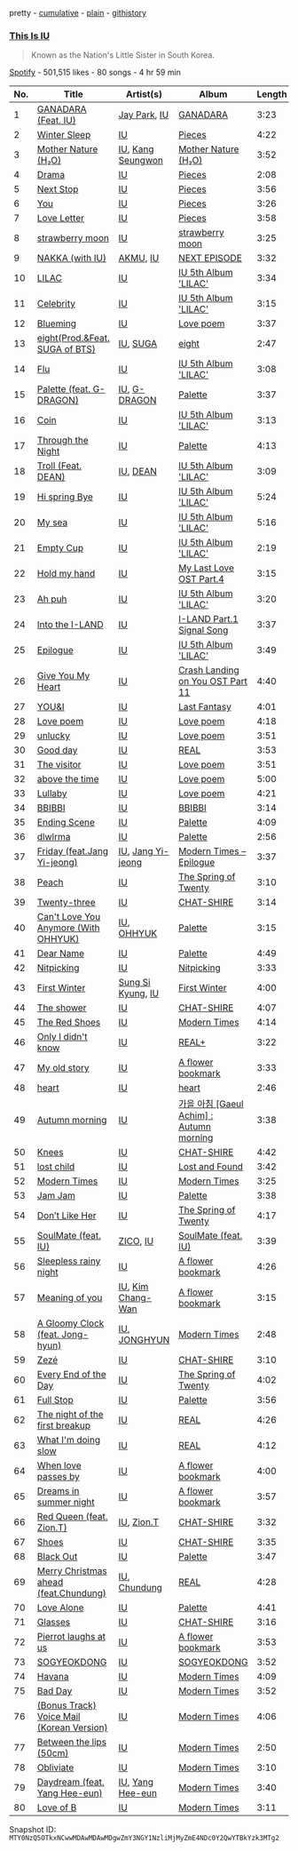 pretty - [cumulative](/playlists/cumulative/37i9dQZF1DX0y9CwEpdGpz.md) - [plain](/playlists/plain/37i9dQZF1DX0y9CwEpdGpz) - [githistory](https://github.githistory.xyz/mackorone/spotify-playlist-archive/blob/main/playlists/plain/37i9dQZF1DX0y9CwEpdGpz)

### [This Is IU](https://open.spotify.com/playlist/37i9dQZF1DX0y9CwEpdGpz)

> Known as the Nation's Little Sister in South Korea.

[Spotify](https://open.spotify.com/user/spotify) - 501,515 likes - 80 songs - 4 hr 59 min

| No. | Title | Artist(s) | Album | Length |
|---|---|---|---|---|
| 1 | [GANADARA \(Feat\. IU\)](https://open.spotify.com/track/5quFr5s5PXYfUX5jV2EBZ1) | [Jay Park](https://open.spotify.com/artist/4XDi67ZENZcbfKnvMnTYsI), [IU](https://open.spotify.com/artist/3HqSLMAZ3g3d5poNaI7GOU) | [GANADARA](https://open.spotify.com/album/4cwyl5ynvYVojZRbZ3dSFH) | 3:23 |
| 2 | [Winter Sleep](https://open.spotify.com/track/2y4hHM6c48Qzk0bqh33XfB) | [IU](https://open.spotify.com/artist/3HqSLMAZ3g3d5poNaI7GOU) | [Pieces](https://open.spotify.com/album/3ivhPVStd9RrtczBFwjkMQ) | 4:22 |
| 3 | [Mother Nature \(H₂O\)](https://open.spotify.com/track/7KZThhMaRjQpB9x6yIJvZ8) | [IU](https://open.spotify.com/artist/3HqSLMAZ3g3d5poNaI7GOU), [Kang Seungwon](https://open.spotify.com/artist/48DsjCcpYJQWi5fulzyuBm) | [Mother Nature \(H₂O\)](https://open.spotify.com/album/6gdnJ11QQyvpVljTUR3BWw) | 3:52 |
| 4 | [Drama](https://open.spotify.com/track/02SbQgZbzMoylPoGr32ugF) | [IU](https://open.spotify.com/artist/3HqSLMAZ3g3d5poNaI7GOU) | [Pieces](https://open.spotify.com/album/3ivhPVStd9RrtczBFwjkMQ) | 2:08 |
| 5 | [Next Stop](https://open.spotify.com/track/2qd4cLpENPf0gBia8WFi0m) | [IU](https://open.spotify.com/artist/3HqSLMAZ3g3d5poNaI7GOU) | [Pieces](https://open.spotify.com/album/3ivhPVStd9RrtczBFwjkMQ) | 3:56 |
| 6 | [You](https://open.spotify.com/track/1t9FZ4govN4TS6RcA6QpYH) | [IU](https://open.spotify.com/artist/3HqSLMAZ3g3d5poNaI7GOU) | [Pieces](https://open.spotify.com/album/3ivhPVStd9RrtczBFwjkMQ) | 3:26 |
| 7 | [Love Letter](https://open.spotify.com/track/56Tn22SAFIGYpyHrf7TV0X) | [IU](https://open.spotify.com/artist/3HqSLMAZ3g3d5poNaI7GOU) | [Pieces](https://open.spotify.com/album/3ivhPVStd9RrtczBFwjkMQ) | 3:58 |
| 8 | [strawberry moon](https://open.spotify.com/track/2g0LdZQce9xlcHb1mBJyuz) | [IU](https://open.spotify.com/artist/3HqSLMAZ3g3d5poNaI7GOU) | [strawberry moon](https://open.spotify.com/album/7ed3SknyDqNz4XkPHNu4Fb) | 3:25 |
| 9 | [NAKKA \(with IU\)](https://open.spotify.com/track/4t2FIqZJORKZGSKg30SShr) | [AKMU](https://open.spotify.com/artist/6OwKE9Ez6ALxpTaKcT5ayv), [IU](https://open.spotify.com/artist/3HqSLMAZ3g3d5poNaI7GOU) | [NEXT EPISODE](https://open.spotify.com/album/0Pt0eGpyNO5dDN8PORypSy) | 3:32 |
| 10 | [LILAC](https://open.spotify.com/track/5xrtzzzikpG3BLbo4q1Yul) | [IU](https://open.spotify.com/artist/3HqSLMAZ3g3d5poNaI7GOU) | [IU 5th Album 'LILAC'](https://open.spotify.com/album/01dPJcwyht77brL4JQiR8R) | 3:34 |
| 11 | [Celebrity](https://open.spotify.com/track/5nCwjUUsmBuNZKn9Xu10Os) | [IU](https://open.spotify.com/artist/3HqSLMAZ3g3d5poNaI7GOU) | [IU 5th Album 'LILAC'](https://open.spotify.com/album/01dPJcwyht77brL4JQiR8R) | 3:15 |
| 12 | [Blueming](https://open.spotify.com/track/4Dr2hJ3EnVh2Aaot6fRwDO) | [IU](https://open.spotify.com/artist/3HqSLMAZ3g3d5poNaI7GOU) | [Love poem](https://open.spotify.com/album/2xEH7SRzJq7LgA0fCtTlxH) | 3:37 |
| 13 | [eight\(Prod.&Feat\. SUGA of BTS\)](https://open.spotify.com/track/0pYacDCZuRhcrwGUA5nTBe) | [IU](https://open.spotify.com/artist/3HqSLMAZ3g3d5poNaI7GOU), [SUGA](https://open.spotify.com/artist/0ebNdVaOfp6N0oZ1guIxM8) | [eight](https://open.spotify.com/album/5vJNAlQeTf9lsulO1YlmSt) | 2:47 |
| 14 | [Flu](https://open.spotify.com/track/2j0MsDAMJ2ahsxP3z86ChI) | [IU](https://open.spotify.com/artist/3HqSLMAZ3g3d5poNaI7GOU) | [IU 5th Album 'LILAC'](https://open.spotify.com/album/01dPJcwyht77brL4JQiR8R) | 3:08 |
| 15 | [Palette \(feat\. G\-DRAGON\)](https://open.spotify.com/track/3y7ByLZ05tluscOTRgEJ9Y) | [IU](https://open.spotify.com/artist/3HqSLMAZ3g3d5poNaI7GOU), [G\-DRAGON](https://open.spotify.com/artist/30b9WulBM8sFuBo17nNq9c) | [Palette](https://open.spotify.com/album/5V8n6fqyAPxvFTibPhQVcp) | 3:37 |
| 16 | [Coin](https://open.spotify.com/track/7CZRguMolNqIobnXxpV735) | [IU](https://open.spotify.com/artist/3HqSLMAZ3g3d5poNaI7GOU) | [IU 5th Album 'LILAC'](https://open.spotify.com/album/01dPJcwyht77brL4JQiR8R) | 3:13 |
| 17 | [Through the Night](https://open.spotify.com/track/3P3UA61WRQqwCXaoFOTENd) | [IU](https://open.spotify.com/artist/3HqSLMAZ3g3d5poNaI7GOU) | [Palette](https://open.spotify.com/album/5V8n6fqyAPxvFTibPhQVcp) | 4:13 |
| 18 | [Troll \(Feat\. DEAN\)](https://open.spotify.com/track/64P4md3mdMM8Dog2aThmzj) | [IU](https://open.spotify.com/artist/3HqSLMAZ3g3d5poNaI7GOU), [DEAN](https://open.spotify.com/artist/3eCd0TZrBPm2n9cDG6yWfF) | [IU 5th Album 'LILAC'](https://open.spotify.com/album/01dPJcwyht77brL4JQiR8R) | 3:09 |
| 19 | [Hi spring Bye](https://open.spotify.com/track/2M7a2Us8CEU1HZHj70byGX) | [IU](https://open.spotify.com/artist/3HqSLMAZ3g3d5poNaI7GOU) | [IU 5th Album 'LILAC'](https://open.spotify.com/album/01dPJcwyht77brL4JQiR8R) | 5:24 |
| 20 | [My sea](https://open.spotify.com/track/46wDG6evLn2iPoQ0F8CUWk) | [IU](https://open.spotify.com/artist/3HqSLMAZ3g3d5poNaI7GOU) | [IU 5th Album 'LILAC'](https://open.spotify.com/album/01dPJcwyht77brL4JQiR8R) | 5:16 |
| 21 | [Empty Cup](https://open.spotify.com/track/4YnVz2QRU6OnoJ8lt23QHM) | [IU](https://open.spotify.com/artist/3HqSLMAZ3g3d5poNaI7GOU) | [IU 5th Album 'LILAC'](https://open.spotify.com/album/01dPJcwyht77brL4JQiR8R) | 2:19 |
| 22 | [Hold my hand](https://open.spotify.com/track/0KVClXxsZEKkyWRNXeRFrE) | [IU](https://open.spotify.com/artist/3HqSLMAZ3g3d5poNaI7GOU) | [My Last Love OST Part.4](https://open.spotify.com/album/58CBwM98Y356zD5AVGZkZG) | 3:15 |
| 23 | [Ah puh](https://open.spotify.com/track/1IJxbEXfgiKuRx6oXMX87e) | [IU](https://open.spotify.com/artist/3HqSLMAZ3g3d5poNaI7GOU) | [IU 5th Album 'LILAC'](https://open.spotify.com/album/01dPJcwyht77brL4JQiR8R) | 3:20 |
| 24 | [Into the I\-LAND](https://open.spotify.com/track/4YvtgtEH5E1pahZu9uzKRy) | [IU](https://open.spotify.com/artist/3HqSLMAZ3g3d5poNaI7GOU) | [I\-LAND Part.1 Signal Song](https://open.spotify.com/album/5hytFjwacV5ObltOLMAqfA) | 3:37 |
| 25 | [Epilogue](https://open.spotify.com/track/6rcwrRWKyjaFyUL8b8GlIJ) | [IU](https://open.spotify.com/artist/3HqSLMAZ3g3d5poNaI7GOU) | [IU 5th Album 'LILAC'](https://open.spotify.com/album/01dPJcwyht77brL4JQiR8R) | 3:49 |
| 26 | [Give You My Heart](https://open.spotify.com/track/6dGsBRuavumBs5BghcXF3D) | [IU](https://open.spotify.com/artist/3HqSLMAZ3g3d5poNaI7GOU) | [Crash Landing on You OST Part 11](https://open.spotify.com/album/29KU88wZtAigritdYGvgPk) | 4:40 |
| 27 | [YOU&I](https://open.spotify.com/track/37S86pw74OH8j96ZmMnrpR) | [IU](https://open.spotify.com/artist/3HqSLMAZ3g3d5poNaI7GOU) | [Last Fantasy](https://open.spotify.com/album/149BHv6qAyMgJ483vPi77C) | 4:01 |
| 28 | [Love poem](https://open.spotify.com/track/7HrE6HtYNBbGqp5GmHbFV0) | [IU](https://open.spotify.com/artist/3HqSLMAZ3g3d5poNaI7GOU) | [Love poem](https://open.spotify.com/album/2xEH7SRzJq7LgA0fCtTlxH) | 4:18 |
| 29 | [unlucky](https://open.spotify.com/track/1jsY6pQeNaEConZWGau1L4) | [IU](https://open.spotify.com/artist/3HqSLMAZ3g3d5poNaI7GOU) | [Love poem](https://open.spotify.com/album/2xEH7SRzJq7LgA0fCtTlxH) | 3:51 |
| 30 | [Good day](https://open.spotify.com/track/1SwZVVH9BnXtLRLi2cbFhw) | [IU](https://open.spotify.com/artist/3HqSLMAZ3g3d5poNaI7GOU) | [REAL](https://open.spotify.com/album/4WY1pPvmP9sBlVICuPxBQh) | 3:53 |
| 31 | [The visitor](https://open.spotify.com/track/3TGNR8la5ydvd6PaXnEpzH) | [IU](https://open.spotify.com/artist/3HqSLMAZ3g3d5poNaI7GOU) | [Love poem](https://open.spotify.com/album/2xEH7SRzJq7LgA0fCtTlxH) | 3:51 |
| 32 | [above the time](https://open.spotify.com/track/2qKZnheMe0HhqYC1XJcdaA) | [IU](https://open.spotify.com/artist/3HqSLMAZ3g3d5poNaI7GOU) | [Love poem](https://open.spotify.com/album/2xEH7SRzJq7LgA0fCtTlxH) | 5:00 |
| 33 | [Lullaby](https://open.spotify.com/track/7BUtoP9NXEe7MgWvIG2KGE) | [IU](https://open.spotify.com/artist/3HqSLMAZ3g3d5poNaI7GOU) | [Love poem](https://open.spotify.com/album/2xEH7SRzJq7LgA0fCtTlxH) | 4:21 |
| 34 | [BBIBBI](https://open.spotify.com/track/4as4XEOR03oGm1STUKl6pa) | [IU](https://open.spotify.com/artist/3HqSLMAZ3g3d5poNaI7GOU) | [BBIBBI](https://open.spotify.com/album/4ghBzVOTFoeKPPmyNKjVtI) | 3:14 |
| 35 | [Ending Scene](https://open.spotify.com/track/06EMBzxDm2hueehobAlMtm) | [IU](https://open.spotify.com/artist/3HqSLMAZ3g3d5poNaI7GOU) | [Palette](https://open.spotify.com/album/5V8n6fqyAPxvFTibPhQVcp) | 4:09 |
| 36 | [dlwlrma](https://open.spotify.com/track/4NPARrLIbtMl29ZJv8ESr2) | [IU](https://open.spotify.com/artist/3HqSLMAZ3g3d5poNaI7GOU) | [Palette](https://open.spotify.com/album/5V8n6fqyAPxvFTibPhQVcp) | 2:56 |
| 37 | [Friday \(feat.Jang Yi\-jeong\)](https://open.spotify.com/track/0GsRx0gPft6RmijIwMsKmG) | [IU](https://open.spotify.com/artist/3HqSLMAZ3g3d5poNaI7GOU), [Jang Yi\-jeong](https://open.spotify.com/artist/7nLakaHt1koh5mP4OIVM0F) | [Modern Times – Epilogue](https://open.spotify.com/album/56MqewtCUq5bplrqEYTVL0) | 3:37 |
| 38 | [Peach](https://open.spotify.com/track/3hbi6hayJ6OibzGe3fWLwf) | [IU](https://open.spotify.com/artist/3HqSLMAZ3g3d5poNaI7GOU) | [The Spring of Twenty](https://open.spotify.com/album/2DSxe9W0Mv0IU2YMAbljYb) | 3:10 |
| 39 | [Twenty\-three](https://open.spotify.com/track/3YkDslZvvMixTwgDId0aYB) | [IU](https://open.spotify.com/artist/3HqSLMAZ3g3d5poNaI7GOU) | [CHAT\-SHIRE](https://open.spotify.com/album/3rMvAe0zU0pJRnRa7Rfc1U) | 3:14 |
| 40 | [Can't Love You Anymore \(With OHHYUK\)](https://open.spotify.com/track/5MvxeZPiiLAuB5gI8k3ynk) | [IU](https://open.spotify.com/artist/3HqSLMAZ3g3d5poNaI7GOU), [OHHYUK](https://open.spotify.com/artist/68TCVp5t1Dxi2TvNuYoYK0) | [Palette](https://open.spotify.com/album/5V8n6fqyAPxvFTibPhQVcp) | 3:15 |
| 41 | [Dear Name](https://open.spotify.com/track/1DP0uwV6tMlCEfR61Mh7ki) | [IU](https://open.spotify.com/artist/3HqSLMAZ3g3d5poNaI7GOU) | [Palette](https://open.spotify.com/album/5V8n6fqyAPxvFTibPhQVcp) | 4:49 |
| 42 | [Nitpicking](https://open.spotify.com/track/1kODSVImpAKU1bbZvlNX2s) | [IU](https://open.spotify.com/artist/3HqSLMAZ3g3d5poNaI7GOU) | [Nitpicking](https://open.spotify.com/album/5bB2nClfkdlG1ekRQGw8zT) | 3:33 |
| 43 | [First Winter](https://open.spotify.com/track/5eWw4OyW26hL51XFSTkTPg) | [Sung Si Kyung](https://open.spotify.com/artist/7jFUYMpMUBDL4JQtMZ5ilc), [IU](https://open.spotify.com/artist/3HqSLMAZ3g3d5poNaI7GOU) | [First Winter](https://open.spotify.com/album/7Kudn82wLhfFfxLVhi9VhA) | 4:00 |
| 44 | [The shower](https://open.spotify.com/track/6Ig42GJlpNtP77kGIXYZc4) | [IU](https://open.spotify.com/artist/3HqSLMAZ3g3d5poNaI7GOU) | [CHAT\-SHIRE](https://open.spotify.com/album/3rMvAe0zU0pJRnRa7Rfc1U) | 4:07 |
| 45 | [The Red Shoes](https://open.spotify.com/track/3atsk5EWI5fNxLMIJnfYfJ) | [IU](https://open.spotify.com/artist/3HqSLMAZ3g3d5poNaI7GOU) | [Modern Times](https://open.spotify.com/album/2QcuXvQBWv1ZKyQtEhLbFe) | 4:14 |
| 46 | [Only I didn't know](https://open.spotify.com/track/48uwqEenPJeJvFYdrM0qV7) | [IU](https://open.spotify.com/artist/3HqSLMAZ3g3d5poNaI7GOU) | [REAL+](https://open.spotify.com/album/79725WrSou2C9RrEUxClUf) | 3:22 |
| 47 | [My old story](https://open.spotify.com/track/2jDnaEpQI6xjahWZzeVyaM) | [IU](https://open.spotify.com/artist/3HqSLMAZ3g3d5poNaI7GOU) | [A flower bookmark](https://open.spotify.com/album/460uGpon2JwPfRgDohV2bP) | 3:33 |
| 48 | [heart](https://open.spotify.com/track/5ktwBE88NKZSfmk6Lw2KhS) | [IU](https://open.spotify.com/artist/3HqSLMAZ3g3d5poNaI7GOU) | [heart](https://open.spotify.com/album/3NYm5NdVNZsXNfn0ZVezWb) | 2:46 |
| 49 | [Autumn morning](https://open.spotify.com/track/100N8P8WYnz9eCYuLYGflV) | [IU](https://open.spotify.com/artist/3HqSLMAZ3g3d5poNaI7GOU) | [가을 아침 \[Gaeul Achim\] : Autumn morning](https://open.spotify.com/album/4QvzYMXuU58cNpFrRQ9Aqi) | 3:38 |
| 50 | [Knees](https://open.spotify.com/track/3Sc3OHN2EnhsKwzt7hMFKQ) | [IU](https://open.spotify.com/artist/3HqSLMAZ3g3d5poNaI7GOU) | [CHAT\-SHIRE](https://open.spotify.com/album/3rMvAe0zU0pJRnRa7Rfc1U) | 4:42 |
| 51 | [lost child](https://open.spotify.com/track/1EzYoGGkr0azLsiq8svGSl) | [IU](https://open.spotify.com/artist/3HqSLMAZ3g3d5poNaI7GOU) | [Lost and Found](https://open.spotify.com/album/5CqhdN6fFBPN5JcNiU1uyF) | 3:42 |
| 52 | [Modern Times](https://open.spotify.com/track/38Dwg8OrUClCZl2wzUKrmi) | [IU](https://open.spotify.com/artist/3HqSLMAZ3g3d5poNaI7GOU) | [Modern Times](https://open.spotify.com/album/2QcuXvQBWv1ZKyQtEhLbFe) | 3:25 |
| 53 | [Jam Jam](https://open.spotify.com/track/3h7WIL3B6nP3171zl6HWj8) | [IU](https://open.spotify.com/artist/3HqSLMAZ3g3d5poNaI7GOU) | [Palette](https://open.spotify.com/album/5V8n6fqyAPxvFTibPhQVcp) | 3:38 |
| 54 | [Don’t Like Her](https://open.spotify.com/track/5DZMjcAMca1rT2dD9dYdCg) | [IU](https://open.spotify.com/artist/3HqSLMAZ3g3d5poNaI7GOU) | [The Spring of Twenty](https://open.spotify.com/album/2DSxe9W0Mv0IU2YMAbljYb) | 4:17 |
| 55 | [SoulMate \(feat\. IU\)](https://open.spotify.com/track/1pz24zu5H9A0S1a2NKT4F0) | [ZICO](https://open.spotify.com/artist/4XpUIb8uuNlIWVKmgKZXC0), [IU](https://open.spotify.com/artist/3HqSLMAZ3g3d5poNaI7GOU) | [SoulMate \(feat\. IU\)](https://open.spotify.com/album/0aDnkPxX660ezxCWBcqzVo) | 3:39 |
| 56 | [Sleepless rainy night](https://open.spotify.com/track/546tamGotuR5Mhbe35ONAv) | [IU](https://open.spotify.com/artist/3HqSLMAZ3g3d5poNaI7GOU) | [A flower bookmark](https://open.spotify.com/album/4B3UIkrohpUIxyVCCgLrEI) | 4:26 |
| 57 | [Meaning of you](https://open.spotify.com/track/3ucfniv4fLB3RPA6N9iLM2) | [IU](https://open.spotify.com/artist/3HqSLMAZ3g3d5poNaI7GOU), [Kim Chang\-Wan](https://open.spotify.com/artist/2yMDYqTvjFeBZcGC4ZMMVH) | [A flower bookmark](https://open.spotify.com/album/460uGpon2JwPfRgDohV2bP) | 3:15 |
| 58 | [A Gloomy Clock \(feat\. Jong\-hyun\)](https://open.spotify.com/track/5mqINYGiOhoHXdc5nCeR4d) | [IU](https://open.spotify.com/artist/3HqSLMAZ3g3d5poNaI7GOU), [JONGHYUN](https://open.spotify.com/artist/5rGgflnIpRNizTCozbYBuY) | [Modern Times](https://open.spotify.com/album/2QcuXvQBWv1ZKyQtEhLbFe) | 2:48 |
| 59 | [Zezé](https://open.spotify.com/track/1dwOTQnBuN8LeVX4jNwJXS) | [IU](https://open.spotify.com/artist/3HqSLMAZ3g3d5poNaI7GOU) | [CHAT\-SHIRE](https://open.spotify.com/album/3rMvAe0zU0pJRnRa7Rfc1U) | 3:10 |
| 60 | [Every End of the Day](https://open.spotify.com/track/5m2tbM2w8mG76uwFgla2iF) | [IU](https://open.spotify.com/artist/3HqSLMAZ3g3d5poNaI7GOU) | [The Spring of Twenty](https://open.spotify.com/album/2DSxe9W0Mv0IU2YMAbljYb) | 4:02 |
| 61 | [Full Stop](https://open.spotify.com/track/2HlvvNgav045pxmrG0mk11) | [IU](https://open.spotify.com/artist/3HqSLMAZ3g3d5poNaI7GOU) | [Palette](https://open.spotify.com/album/5V8n6fqyAPxvFTibPhQVcp) | 3:56 |
| 62 | [The night of the first breakup](https://open.spotify.com/track/63Q0YcbhufHPvahEFJVm4O) | [IU](https://open.spotify.com/artist/3HqSLMAZ3g3d5poNaI7GOU) | [REAL](https://open.spotify.com/album/4WY1pPvmP9sBlVICuPxBQh) | 4:26 |
| 63 | [What I'm doing slow](https://open.spotify.com/track/6jQ6IH9ERSLHGuDPJXUJKT) | [IU](https://open.spotify.com/artist/3HqSLMAZ3g3d5poNaI7GOU) | [REAL](https://open.spotify.com/album/4WY1pPvmP9sBlVICuPxBQh) | 4:12 |
| 64 | [When love passes by](https://open.spotify.com/track/2e9GsDKqjTGRbv6lI3mK9E) | [IU](https://open.spotify.com/artist/3HqSLMAZ3g3d5poNaI7GOU) | [A flower bookmark](https://open.spotify.com/album/460uGpon2JwPfRgDohV2bP) | 4:00 |
| 65 | [Dreams in summer night](https://open.spotify.com/track/08IZihEWj0fhBgF19DeZBj) | [IU](https://open.spotify.com/artist/3HqSLMAZ3g3d5poNaI7GOU) | [A flower bookmark](https://open.spotify.com/album/460uGpon2JwPfRgDohV2bP) | 3:57 |
| 66 | [Red Queen \(feat\. Zion.T\)](https://open.spotify.com/track/1dlKwoKIZkDPqFZJfR4PeV) | [IU](https://open.spotify.com/artist/3HqSLMAZ3g3d5poNaI7GOU), [Zion.T](https://open.spotify.com/artist/5HenzRvMtSrgtvU16XAoby) | [CHAT\-SHIRE](https://open.spotify.com/album/3rMvAe0zU0pJRnRa7Rfc1U) | 3:32 |
| 67 | [Shoes](https://open.spotify.com/track/2FDTnypxiwIZNjoO9T1j6O) | [IU](https://open.spotify.com/artist/3HqSLMAZ3g3d5poNaI7GOU) | [CHAT\-SHIRE](https://open.spotify.com/album/3rMvAe0zU0pJRnRa7Rfc1U) | 3:35 |
| 68 | [Black Out](https://open.spotify.com/track/1sUOFqmIU38dQCA13aVKBL) | [IU](https://open.spotify.com/artist/3HqSLMAZ3g3d5poNaI7GOU) | [Palette](https://open.spotify.com/album/5V8n6fqyAPxvFTibPhQVcp) | 3:47 |
| 69 | [Merry Christmas ahead \(feat.Chundung\)](https://open.spotify.com/track/6I9Y6PHTWv72fgQV3tIHt0) | [IU](https://open.spotify.com/artist/3HqSLMAZ3g3d5poNaI7GOU), [Chundung](https://open.spotify.com/artist/52KEoFZCGGap8hZHtOgENt) | [REAL](https://open.spotify.com/album/4WY1pPvmP9sBlVICuPxBQh) | 4:28 |
| 70 | [Love Alone](https://open.spotify.com/track/3dDJ4DlBQ0VaRYjLZhLDTa) | [IU](https://open.spotify.com/artist/3HqSLMAZ3g3d5poNaI7GOU) | [Palette](https://open.spotify.com/album/5V8n6fqyAPxvFTibPhQVcp) | 4:41 |
| 71 | [Glasses](https://open.spotify.com/track/4ogMtogPGtC1VwKRNiHymx) | [IU](https://open.spotify.com/artist/3HqSLMAZ3g3d5poNaI7GOU) | [CHAT\-SHIRE](https://open.spotify.com/album/3rMvAe0zU0pJRnRa7Rfc1U) | 3:16 |
| 72 | [Pierrot laughs at us](https://open.spotify.com/track/7rx1DA57CL4nGS3AnFGjgJ) | [IU](https://open.spotify.com/artist/3HqSLMAZ3g3d5poNaI7GOU) | [A flower bookmark](https://open.spotify.com/album/460uGpon2JwPfRgDohV2bP) | 3:53 |
| 73 | [SOGYEOKDONG](https://open.spotify.com/track/5Qz6JiSYJkiHFoVGqUzngr) | [IU](https://open.spotify.com/artist/3HqSLMAZ3g3d5poNaI7GOU) | [SOGYEOKDONG](https://open.spotify.com/album/1hzwT3xpQGAH6qnanzcl30) | 3:52 |
| 74 | [Havana](https://open.spotify.com/track/5tW1WVLeSj61qexZmyb1il) | [IU](https://open.spotify.com/artist/3HqSLMAZ3g3d5poNaI7GOU) | [Modern Times](https://open.spotify.com/album/2QcuXvQBWv1ZKyQtEhLbFe) | 4:09 |
| 75 | [Bad Day](https://open.spotify.com/track/0EqSyrpWl672SesSbx598X) | [IU](https://open.spotify.com/artist/3HqSLMAZ3g3d5poNaI7GOU) | [Modern Times](https://open.spotify.com/album/2QcuXvQBWv1ZKyQtEhLbFe) | 3:52 |
| 76 | [\(Bonus Track\) Voice Mail \(Korean Version\)](https://open.spotify.com/track/0MMUVb6JJzOtMyTx9qrAjy) | [IU](https://open.spotify.com/artist/3HqSLMAZ3g3d5poNaI7GOU) | [Modern Times](https://open.spotify.com/album/2QcuXvQBWv1ZKyQtEhLbFe) | 4:06 |
| 77 | [Between the lips \(50cm\)](https://open.spotify.com/track/5K8D8VKWxLlS9irhfGlIEi) | [IU](https://open.spotify.com/artist/3HqSLMAZ3g3d5poNaI7GOU) | [Modern Times](https://open.spotify.com/album/2QcuXvQBWv1ZKyQtEhLbFe) | 2:50 |
| 78 | [Obliviate](https://open.spotify.com/track/2RENeWPEosqVewFaHSNnjT) | [IU](https://open.spotify.com/artist/3HqSLMAZ3g3d5poNaI7GOU) | [Modern Times](https://open.spotify.com/album/2QcuXvQBWv1ZKyQtEhLbFe) | 3:10 |
| 79 | [Daydream \(feat\. Yang Hee\-eun\)](https://open.spotify.com/track/5TjV9Mx486FBvFW9n4IR2m) | [IU](https://open.spotify.com/artist/3HqSLMAZ3g3d5poNaI7GOU), [Yang Hee\-eun](https://open.spotify.com/artist/5tkbYopseV4clQ9rtCwVzB) | [Modern Times](https://open.spotify.com/album/2QcuXvQBWv1ZKyQtEhLbFe) | 3:40 |
| 80 | [Love of B](https://open.spotify.com/track/7b3p9nGAWa2fByucNemToA) | [IU](https://open.spotify.com/artist/3HqSLMAZ3g3d5poNaI7GOU) | [Modern Times](https://open.spotify.com/album/2QcuXvQBWv1ZKyQtEhLbFe) | 3:11 |

Snapshot ID: `MTY0NzQ5OTkxNCwwMDAwMDAwMDgwZmY3NGY1NzliMjMyZmE4NDc0Y2QwYTBkYzk3MTg2`
